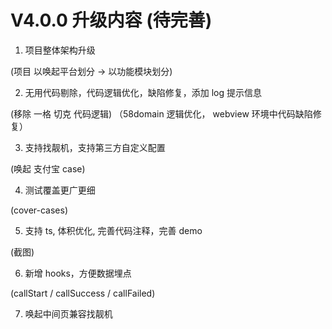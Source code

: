 # V4.0.0 升级内容 (待完善)

1. 项目整体架构升级

(项目 以唤起平台划分 -> 以功能模块划分)

2. 无用代码剔除，代码逻辑优化，缺陷修复，添加 log 提示信息

(移除 一格 切克 代码逻辑) （58domain 逻辑优化， webview 环境中代码缺陷修复）

3. 支持找靓机，支持第三方自定义配置

(唤起 支付宝 case)

4. 测试覆盖更广更细

(cover-cases)

5. 支持 ts, 体积优化, 完善代码注释，完善 demo

(截图)

6. 新增 hooks，方便数据埋点

(callStart / callSuccess / callFailed)

7. 唤起中间页兼容找靓机
